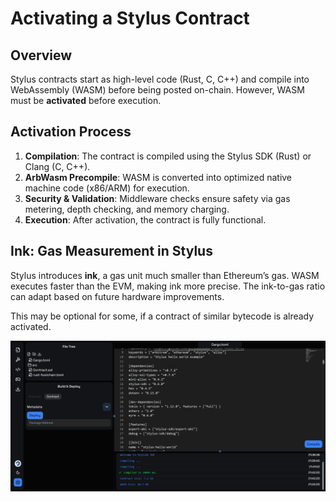 # Activating a Stylus Contract

## Overview

Stylus contracts start as high-level code (Rust, C, C++) and compile into WebAssembly (WASM) before being posted on-chain. However, WASM must be **activated** before execution.

## Activation Process

1. **Compilation**: The contract is compiled using the Stylus SDK (Rust) or Clang (C, C++).
2. **ArbWasm Precompile**: WASM is converted into optimized native machine code (x86/ARM) for execution.
3. **Security & Validation**: Middleware checks ensure safety via gas metering, depth checking, and memory charging.
4. **Execution**: After activation, the contract is fully functional.

## Ink: Gas Measurement in Stylus

Stylus introduces **ink**, a gas unit much smaller than Ethereum’s gas. WASM executes faster than the EVM, making ink more precise. The ink-to-gas ratio can adapt based on future hardware improvements.

This may be optional for some, if a contract of similar bytecode is already activated.

![](https://raw.githubusercontent.com/POLearn/stylish-course-to-stylus/refs/heads/master/content/assets/images/contract.png)